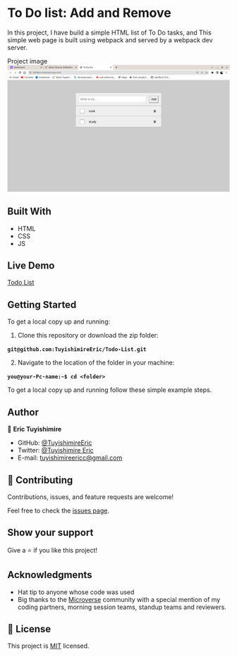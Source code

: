 # To Do list: Add and Remove
In this project, I have build a simple HTML list of To Do tasks, and This simple web page is built using webpack and served by a webpack dev server.

Project image
![Awesome-Books](pic.png)
## Built With
- HTML
- CSS
- JS
## Live Demo

[Todo List](https://tuyishimireeric.github.io/Todo-List/)

## Getting Started

To get a local copy up and running:

1. Clone this repository or download the zip folder:

**``git@github.com:TuyishimireEric/Todo-List.git``**

2. Navigate to the location of the folder in your machine:

**``you@your-Pc-name:~$ cd <folder>``**

To get a local copy up and running follow these simple example steps.


## Author

👤 **Eric Tuyishimire**

- GitHub: [@TuyishimireEric](https://github.com/TuyishimireEric)
- Twitter: [@Tuyishimire Eric](https://twitter.com/TuyishimireEric)
- E-mail: tuyishimireericc@gmail.com

## 🤝 Contributing

Contributions, issues, and feature requests are welcome!

Feel free to check the [issues page](https://github.com/TuyishimireEric/Todo-List/issues).

## Show your support

Give a ⭐️ if you like this project!

## Acknowledgments

- Hat tip to anyone whose code was used
- Big thanks to the [Microverse](https://bit.ly/MicroverseTN) community with a special mention of my coding partners, morning session teams, standup teams and reviewers.

## 📝 License
This project is [MIT](./LICENSE.txt) licensed.
